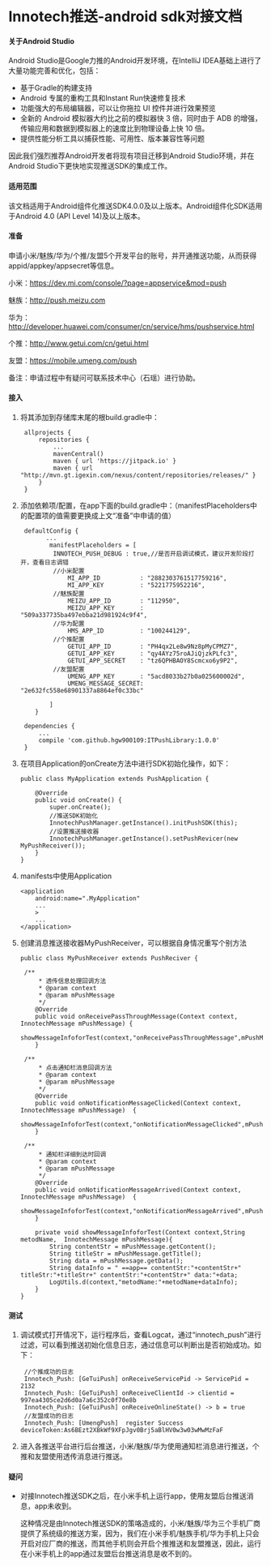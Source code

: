 # Innotech推送-android sdk对接文档

#### 关于Android Studio

Android Studio是Google力推的Android开发环境，在IntelliJ IDEA基础上进行了大量功能完善和优化，包括：

- 基于Gradle的构建支持
- Android 专属的重构工具和Instant Run快速修复技术
- 功能强大的布局编辑器，可以让你拖拉 UI 控件并进行效果预览
- 全新的 Android 模拟器大约比之前的模拟器快 3 倍，同时由于 ADB 的增强，传输应用和数据到模拟器上的速度比到物理设备上快 10 倍。
- 提供性能分析工具以捕获性能、可用性、版本兼容性等问题

因此我们强烈推荐Android开发者将现有项目迁移到Android Studio环境，并在Android Studio下更快地实现推送SDK的集成工作。

#### 适用范围

该文档适用于Android组件化推送SDK4.0.0及以上版本。Android组件化SDK适用于Android 4.0 (API Level 14)及以上版本。

#### 准备

申请小米/魅族/华为/个推/友盟5个开发平台的账号，并开通推送功能，从而获得appid/appkey/appsecret等信息。

小米：https://dev.mi.com/console/?page=appservice&mod=push

魅族：http://push.meizu.com

华为：http://developer.huawei.com/consumer/cn/service/hms/pushservice.html

个推：http://www.getui.com/cn/getui.html

友盟：https://mobile.umeng.com/push

备注：申请过程中有疑问可联系技术中心（石瑶）进行协助。

#### 接入

1. 将其添加到存储库末尾的根build.gradle中：

   ```
   	allprojects {
   		repositories {
   			...
   			mavenCentral()
   			maven { url 'https://jitpack.io' }
   			maven { url "http://mvn.gt.igexin.com/nexus/content/repositories/releases/" }
   		}
   	}
   ```

2. 添加依赖项/配置，在app下面的build.gradle中：（manifestPlaceholders中的配置项的值需要更换成上文“准备”中申请的值）

   ```
   	defaultConfig {
          ...
           manifestPlaceholders = [
   			INNOTECH_PUSH_DEBUG : true,//是否开启调试模式，建议开发阶段打开，查看日志调错
   			//小米配置
                MI_APP_ID           : "2882303761517759216",
                MI_APP_KEY          : "5221775952216",
   			//魅族配置
                MEIZU_APP_ID        : "112950",
                MEIZU_APP_KEY       : "509a337735ba497ebba21d981924c9f4",
   			//华为配置
                HMS_APP_ID          : "100244129",
   			//个推配置
                GETUI_APP_ID        : "PH4qx2Le8w9Nz8pMyCPMZ7",
                GETUI_APP_KEY       : "qy4AYz75roAJiQjzkPLfc3",
                GETUI_APP_SECRET    : "tz6QPHBAOY8Scmcxo6y9P2",
   			//友盟配置
                UMENG_APP_KEY       : "5acd8033b27b0a025600002d",
                UMENG_MESSAGE_SECRET: "2e632fc558e68901337a8864ef0c33bc"

           ]
       }
   	
   	dependencies {
   		...
   		compile 'com.github.hgw900109:ITPushLibrary:1.0.0'
   	}
   ```

3. 在项目Application的onCreate方法中进行SDK初始化操作，如下：

   ```
   public class MyApplication extends PushApplication {

       @Override
       public void onCreate() {
           super.onCreate();
           //推送SDK初始化
           InnotechPushManager.getInstance().initPushSDK(this);
           //设置推送接收器
           InnotechPushManager.getInstance().setPushRevicer(new MyPushReceiver());
       }
   }
   ```

4. manifests中使用Application

   ```
   <application
       android:name=".MyApplication"
       ...
       >
       ...
   </application>
   ```

5. 创建消息推送接收器MyPushReceiver，可以根据自身情况重写个别方法

   ```
   public class MyPushReceiver extends PushReciver {
   	
   	/**
        * 透传信息处理回调方法
        * @param context
        * @param mPushMessage
        */
       @Override
       public void onReceivePassThroughMessage(Context context, InnotechMessage mPushMessage) {
           showMessageInfoforTest(context,"onReceivePassThroughMessage",mPushMessage);
       }

   	/**
        * 点击通知栏消息回调方法
        * @param context
        * @param mPushMessage
        */
       @Override
       public void onNotificationMessageClicked(Context context, InnotechMessage mPushMessage) 	{
           showMessageInfoforTest(context,"onNotificationMessageClicked",mPushMessage);
       }

   	/**
        * 通知栏详细到达时回调
        * @param context
        * @param mPushMessage
        */
       @Override
       public void onNotificationMessageArrived(Context context, InnotechMessage mPushMessage) 	{
           showMessageInfoforTest(context,"onNotificationMessageArrived",mPushMessage);
       }

       private void showMessageInfoforTest(Context context,String metodName,  InnotechMessage mPushMessage){
           String contentStr = mPushMessage.getContent();
           String titleStr = mPushMessage.getTitle();
           String data = mPushMessage.getData();
           String dataInfo = " ==app== contentStr:"+contentStr+" titleStr:"+titleStr+" contentStr:"+contentStr+" data:"+data;
           LogUtils.d(context,"metodName:"+metodName+dataInfo);
       }
   }
   ```

#### 测试

1. 调试模式打开情况下，运行程序后，查看Logcat，通过“innotech_push”进行过滤，可以看到推送初始化信息日志，通过信息可以判断出是否初始成功。如下：

   ```
    //个推成功的日志
    Innotech_Push: [GeTuiPush] onReceiveServicePid -> ServicePid = 2132
    Innotech_Push: [GeTuiPush] onReceiveClientId -> clientid = 997ea4305ce2d6d0a7a6c352c0f70e8b
    Innotech_Push: [GeTuiPush] onReceiveOnlineState() -> b = true
    //友盟成功的日志
    Innotech_Push: [UmengPush]  register Success deviceToken:As6BEzt2XBkWf9XFpJgv0Brj5aBlHV0w3w03wMwMzFaF
   ```

2. 进入各推送平台进行后台推送，小米/魅族/华为使用通知栏消息进行推送，个推和友盟使用透传消息进行推送。

#### 疑问

- 对接Innotech推送SDK之后，在小米手机上运行app，使用友盟后台推送消息，app未收到。

  这种情况是由Innotech推送SDK的策咯造成的，小米/魅族/华为三个手机厂商提供了系统级的推送方案，因为，我们在小米手机/魅族手机/华为手机上只会开启对应厂商的推送，而其他手机则会开启个推推送和友盟推送，因此，运行在小米手机上的app通过友盟后台推送消息是收不到的。